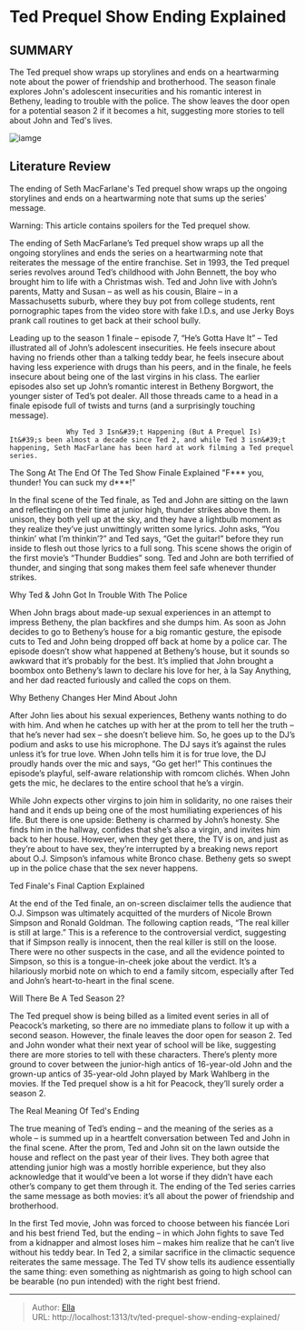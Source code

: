 # Ted Prequel Show Ending Explained


## SUMMARY 



  The Ted prequel show wraps up storylines and ends on a heartwarming note about the power of friendship and brotherhood.   The season finale explores John&#39;s adolescent insecurities and his romantic interest in Betheny, leading to trouble with the police.   The show leaves the door open for a potential season 2 if it becomes a hit, suggesting more stories to tell about John and Ted&#39;s lives.  

![iamge](https://static1.srcdn.com/wordpress/wp-content/uploads/2024/01/john-ted-and-blaire-at-the-prom-in-ted.jpg)

## Literature Review
The ending of Seth MacFarlane&#39;s Ted prequel show wraps up the ongoing storylines and ends on a heartwarming note that sums up the series&#39; message.




Warning: This article contains spoilers for the Ted prequel show.




The ending of Seth MacFarlane’s Ted prequel show wraps up all the ongoing storylines and ends the series on a heartwarming note that reiterates the message of the entire franchise. Set in 1993, the Ted prequel series revolves around Ted’s childhood with John Bennett, the boy who brought him to life with a Christmas wish. Ted and John live with John’s parents, Matty and Susan – as well as his cousin, Blaire – in a Massachusetts suburb, where they buy pot from college students, rent pornographic tapes from the video store with fake I.D.s, and use Jerky Boys prank call routines to get back at their school bully.

Leading up to the season 1 finale – episode 7, “He’s Gotta Have It” – Ted illustrated all of John’s adolescent insecurities. He feels insecure about having no friends other than a talking teddy bear, he feels insecure about having less experience with drugs than his peers, and in the finale, he feels insecure about being one of the last virgins in his class. The earlier episodes also set up John’s romantic interest in Betheny Borgwort, the younger sister of Ted’s pot dealer. All those threads came to a head in a finale episode full of twists and turns (and a surprisingly touching message).




                  Why Ted 3 Isn&#39;t Happening (But A Prequel Is)   It&#39;s been almost a decade since Ted 2, and while Ted 3 isn&#39;t happening, Seth MacFarlane has been hard at work filming a Ted prequel series.    


 The Song At The End Of The Ted Show Finale Explained 
&#34;F*** you, thunder! You can suck my d***!&#34;
         

In the final scene of the Ted finale, as Ted and John are sitting on the lawn and reflecting on their time at junior high, thunder strikes above them. In unison, they both yell up at the sky, and they have a lightbulb moment as they realize they’ve just unwittingly written some lyrics. John asks, “You thinkin’ what I’m thinkin’?” and Ted says, “Get the guitar!” before they run inside to flesh out those lyrics to a full song. This scene shows the origin of the first movie’s “Thunder Buddies” song. Ted and John are both terrified of thunder, and singing that song makes them feel safe whenever thunder strikes.






 Why Ted &amp; John Got In Trouble With The Police 
          

When John brags about made-up sexual experiences in an attempt to impress Betheny, the plan backfires and she dumps him. As soon as John decides to go to Betheny’s house for a big romantic gesture, the episode cuts to Ted and John being dropped off back at home by a police car. The episode doesn’t show what happened at Betheny’s house, but it sounds so awkward that it’s probably for the best. It’s implied that John brought a boombox onto Betheny’s lawn to declare his love for her, à la Say Anything, and her dad reacted furiously and called the cops on them.



 Why Betheny Changes Her Mind About John 
          




After John lies about his sexual experiences, Betheny wants nothing to do with him. And when he catches up with her at the prom to tell her the truth – that he’s never had sex – she doesn’t believe him. So, he goes up to the DJ’s podium and asks to use his microphone. The DJ says it’s against the rules unless it’s for true love. When John tells him it is for true love, the DJ proudly hands over the mic and says, “Go get her!” This continues the episode’s playful, self-aware relationship with romcom clichés. When John gets the mic, he declares to the entire school that he’s a virgin.

While John expects other virgins to join him in solidarity, no one raises their hand and it ends up being one of the most humiliating experiences of his life. But there is one upside: Betheny is charmed by John’s honesty. She finds him in the hallway, confides that she’s also a virgin, and invites him back to her house. However, when they get there, the TV is on, and just as they’re about to have sex, they’re interrupted by a breaking news report about O.J. Simpson’s infamous white Bronco chase. Betheny gets so swept up in the police chase that the sex never happens.






 Ted Finale&#39;s Final Caption Explained 
          

At the end of the Ted finale, an on-screen disclaimer tells the audience that O.J. Simpson was ultimately acquitted of the murders of Nicole Brown Simpson and Ronald Goldman. The following caption reads, “The real killer is still at large.” This is a reference to the controversial verdict, suggesting that if Simpson really is innocent, then the real killer is still on the loose. There were no other suspects in the case, and all the evidence pointed to Simpson, so this is a tongue-in-cheek joke about the verdict. It’s a hilariously morbid note on which to end a family sitcom, especially after Ted and John’s heart-to-heart in the final scene.



 Will There Be A Ted Season 2? 
          




The Ted prequel show is being billed as a limited event series in all of Peacock’s marketing, so there are no immediate plans to follow it up with a second season. However, the finale leaves the door open for season 2. Ted and John wonder what their next year of school will be like, suggesting there are more stories to tell with these characters. There’s plenty more ground to cover between the junior-high antics of 16-year-old John and the grown-up antics of 35-year-old John played by Mark Wahlberg in the movies. If the Ted prequel show is a hit for Peacock, they’ll surely order a season 2.



 The Real Meaning Of Ted&#39;s Ending 
          

The true meaning of Ted’s ending – and the meaning of the series as a whole – is summed up in a heartfelt conversation between Ted and John in the final scene. After the prom, Ted and John sit on the lawn outside the house and reflect on the past year of their lives. They both agree that attending junior high was a mostly horrible experience, but they also acknowledge that it would’ve been a lot worse if they didn’t have each other’s company to get them through it. The ending of the Ted series carries the same message as both movies: it’s all about the power of friendship and brotherhood.




In the first Ted movie, John was forced to choose between his fiancée Lori and his best friend Ted, but the ending – in which John fights to save Ted from a kidnapper and almost loses him – makes him realize that he can’t live without his teddy bear. In Ted 2, a similar sacrifice in the climactic sequence reiterates the same message. The Ted TV show tells its audience essentially the same thing: even something as nightmarish as going to high school can be bearable (no pun intended) with the right best friend.



---

> Author: [Ella](https://instagram.hk.cn/)  
> URL: http://localhost:1313/tv/ted-prequel-show-ending-explained/  

